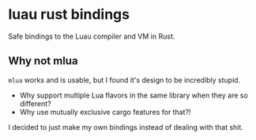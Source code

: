 # luau rust bindings

Safe bindings to the Luau compiler and VM in Rust.

## Why not mlua

`mlua` works and is usable, but I found it's design to be incredibly stupid.

- Why support multiple Lua flavors in the same library when they are so different?
- Why use mutually exclusive cargo features for that?!

I decided to just make my own bindings instead of dealing with that shit.

